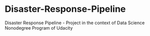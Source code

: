 # Disaster-Response-Pipeline
Disaster Response Pipeline - Project in the context of Data Science Nonodegree Program of Udacity
